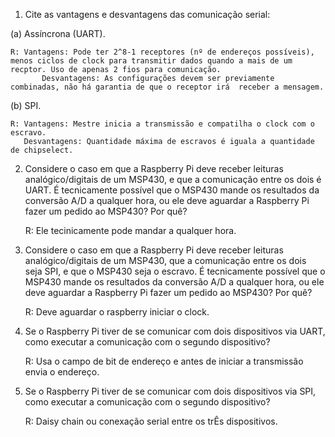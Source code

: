1. Cite as vantagens e desvantagens das comunicação serial:

(a) Assíncrona (UART).

	R: Vantagens: Pode ter 2^8-1 receptores (nº de endereços possíveis), menos ciclos de clock para transmitir dados quando a mais de um recptor. Uso de apenas 2 fios para comunicação.
           Desvantagens: As configurações devem ser previamente combinadas, não há garantia de que o receptor irá  receber a mensagem. 		

(b) SPI.
	
	R: Vantagens: Mestre inicia a transmissão e compatilha o clock com o escravo.
	   Desvantagens: Quantidade máxima de escravos é iguala a quantidade de chipselect.

2. Considere o caso em que a Raspberry Pi deve receber leituras analógico/digitais de um MSP430, e que a comunicação entre os dois é UART. É tecnicamente possível que o MSP430 mande os resultados da conversão A/D a qualquer hora, ou ele deve aguardar a Raspberry Pi fazer um pedido ao MSP430? Por quê?

	R: Ele tecinicamente pode mandar a qualquer hora.

3. Considere o caso em que a Raspberry Pi deve receber leituras analógico/digitais de um MSP430, que a comunicação entre os dois seja SPI, e que o MSP430 seja o escravo. É tecnicamente possível que o MSP430 mande os resultados da conversão A/D a qualquer hora, ou ele deve aguardar a Raspberry Pi fazer um pedido ao MSP430? Por quê?

	R: Deve aguardar o raspberry iniciar o clock.

4. Se o Raspberry Pi tiver de se comunicar com dois dispositivos via UART, como executar a comunicação com o segundo dispositivo?

	R: Usa o campo de bit de endereço e antes de iniciar  a transmissão envia o endereço.

5. Se o Raspberry Pi tiver de se comunicar com dois dispositivos via SPI, como executar a comunicação com o segundo dispositivo? 

	R: Daisy chain ou conexação serial entre os trÊs dispositivos.
